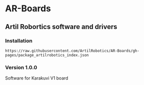 # AR-Boards
## Artil Robortics software and drivers
### Installation
```
https://raw.githubusercontent.com/ArtilRobotics/AR-Boards/gh-pages/package_artilrobotics_index.json
```
### Version 1.0.0
Software for Karakuvi V1 board
